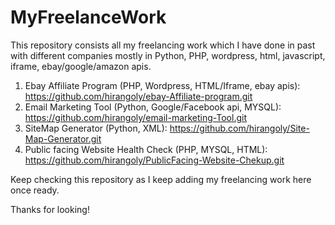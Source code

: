 # MyFreelanceWork

This repository consists all my freelancing work which I have done in past with different companies mostly in Python, PHP, wordpress, html, javascript, iframe, ebay/google/amazon apis.

1. Ebay Affiliate Program (PHP, Wordpress, HTML/Iframe, ebay apis): https://github.com/hirangoly/ebay-Affiliate-program.git
2. Email Marketing Tool (Python, Google/Facebook api, MYSQL): https://github.com/hirangoly/email-marketing-Tool.git
3. SiteMap Generator (Python, XML): https://github.com/hirangoly/Site-Map-Generator.git
4. Public facing Website Health Check (PHP, MYSQL, HTML): https://github.com/hirangoly/PublicFacing-Website-Chekup.git

Keep checking this repository as I keep adding my freelancing work here once ready.

Thanks for looking!
